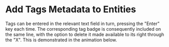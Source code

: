 # Add Tags Metadata to Entities

Tags can be entered in the relevant text field in turn, pressing the "Enter" key each time. The corresponding tag badge is consequently included on the same line, with the option to delete it made available to its right through the "X". This is demonstrated in the animation below.

<img data-gifffer="/images/tagging-workflow.gif" />
